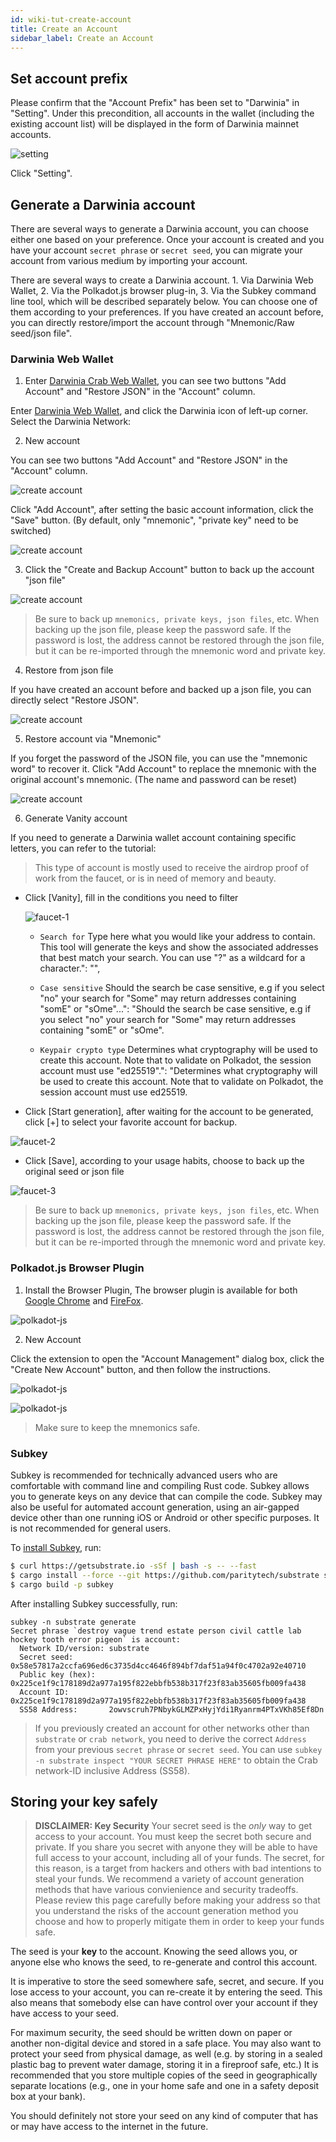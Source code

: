 ```yaml
---
id: wiki-tut-create-account
title: Create an Account
sidebar_label: Create an Account
---
```


## Set account prefix

Please confirm that the "Account Prefix" has been set to "Darwinia" in "Setting". Under this precondition, all accounts in the wallet (including the existing account list) will be displayed in the form of Darwinia mainnet accounts.

![setting](assets/dev-account-setting-en.png)


Click "Setting".

## Generate a Darwinia account

There are several ways to generate a Darwinia account, you can choose either one based on your preference.  Once your account is created and you have your account `secret phrase` or `secret seed`, you can migrate your account from various medium by importing your account.  

There are several ways to create a Darwinia account. 1. Via Darwinia Web Wallet, 2. Via the Polkadot.js browser plug-in, 3. Via the Subkey command line tool, which will be described separately below. You can choose one of them according to your preferences. If you have created an account before, you can directly restore/import the account through "Mnemonic/Raw seed/json file".

  <!--DOCUSAURUS_CODE_TABS-->
  <!--Darwinia Web Apps-->

### Darwinia Web Wallet

1. Enter [Darwinia Crab Web Wallet](https://apps.darwinia.network), you can see two buttons "Add Account" and "Restore  JSON" in the "Account" column.

Enter [Darwinia Web Wallet](https://apps.darwinia.network), and click the Darwinia icon of left-up corner. Select the Darwinia Network:

2. New account

You can see two buttons "Add Account" and "Restore  JSON" in the "Account" column.

![create account](assets/web-wallet-1-en.png)

Click "Add Account", after setting the basic account information, click the "Save" button. (By default, only "mnemonic", "private key" need to be switched)

![create account](assets/web-wallet-2-en.png)

3. Click the "Create and Backup Account" button to back up the account "json file"

![create account](assets/web-wallet-3-en.png)

> Be sure to back up `mnemonics, private keys, json files`, etc. When backing up the json file, please keep the password safe. If the password is lost, the address cannot be restored through the json file, but it can be re-imported through the mnemonic word and private key.

4. Restore from json file

If you have created an account before and backed up a json file, you can directly select "Restore JSON".

![create account](assets/web-wallet-4-en.png)

5. Restore account via "Mnemonic"

If you forget the password of the JSON file, you can use the "mnemonic word" to recover it. Click "Add Account" to replace the mnemonic with the original account's mnemonic. (The name and password can be reset)

![create account](assets/web-wallet-5-en.png)

6. Generate Vanity account

If you need to generate a Darwinia wallet account containing specific letters, you can refer to the tutorial:
   >This type of account is mostly used to receive the airdrop proof of work from the faucet, or is in need of memory and beauty.

- Click [Vanity], fill in the conditions you need to filter

  ![faucet-1](assets/faucet-1.png)

  - `Search for` Type here what you would like your address to contain. This tool will generate the keys and show the associated addresses that best match your search. You can use \"?\" as a wildcard for a character.": "",

  - `Case sensitive` Should the search be case sensitive, e.g if you select \"no\" your search for \"Some\" may return addresses containing \"somE\" or \"sOme\"...": "Should the search be case sensitive, e.g if you select \"no\" your search for \"Some\" may return addresses containing \"somE\" or \"sOme\".

  - `Keypair crypto type` Determines what cryptography will be used to create this account. Note that to validate on Polkadot, the session account must use \"ed25519\".": "Determines what cryptography will be used to create this account. Note that to validate on Polkadot, the session account must use ed25519.

- Click [Start generation], after waiting for the account to be generated, click [+] to select your favorite account for backup.

![faucet-2](assets/faucet-2.png)

- Click [Save], according to your usage habits, choose to back up the original seed or json file

![faucet-3](assets/faucet-3.png)

> Be sure to back up `mnemonics, private keys, json files`, etc. When backing up the json file, please keep the password safe. If the password is lost, the address cannot be restored through the json file, but it can be re-imported through the mnemonic word and private key.


  <!--Polkadot.js Browser Plugin-->
### Polkadot.js Browser Plugin

1. Install the Browser Plugin, The browser plugin is available for both [Google Chrome](https://chrome.google.com/webstore/detail/polkadot%7Bjs%7D-extension/mopnmbcafieddcagagdcbnhejhlodfdd?hl=en) and [FireFox](https://addons.mozilla.org/en-US/firefox/addon/polkadot-js-extension).

![polkadot-js](assets/polkadot-js-1-cn.png)

2. New Account

Click the extension to open the "Account Management" dialog box, click the "Create New Account" button, and then follow the instructions.

![polkadot-js](assets/polkadot-js-2-cn.png)

![polkadot-js](assets/polkadot-js-3-cn.png)

> Make sure to keep the mnemonics safe.


  <!--Subkey CLI-->
### Subkey

Subkey is recommended for technically advanced users who are comfortable with command line and compiling Rust code. Subkey allows you to generate keys on any device that can compile the code. Subkey may also be useful for automated account generation, using an air-gapped device other than one running iOS or Android or other specific purposes. It is not recommended for general users.

To [install Subkey](https://substrate.dev/docs/en/ecosystem/subkey#more-subkey-to-explore), run:

```bash
$ curl https://getsubstrate.io -sSf | bash -s -- --fast
$ cargo install --force --git https://github.com/paritytech/substrate subkey
$ cargo build -p subkey
```

After installing Subkey successfully, run:

```shell
subkey -n substrate generate
Secret phrase `destroy vague trend estate person civil cattle lab hockey tooth error pigeon` is account:
  Network ID/version: substrate
  Secret seed:        0x58e57817a2ccfa696ed6c3735d4cc4646f894bf7daf51a94f0c4702a92e40710
  Public key (hex):   0x225ce1f9c178189d2a977a195f822ebbfb538b317f23f83ab35605fb009fa438
  Account ID:         0x225ce1f9c178189d2a977a195f822ebbfb538b317f23f83ab35605fb009fa438
  SS58 Address:       2owvscruh7PNbykGLMZPxHyjYdi1Ryanrm4PTxVKh85Ef8Dn
```

> If you previously created an account for other networks other than `substrate` or `crab network`, you need to derive the  correct `Address` from your previous  `secret phrase` or `secret seed`.  You can use `subkey -n substrate inspect "YOUR SECRET PHRASE HERE"` to obtain the Crab network-ID inclusive Address (SS58).

  <!--END_DOCUSAURUS_CODE_TABS-->

## Storing your key safely

> **DISCLAIMER: Key Security**
Your secret seed is the _only_ way to get access to your account. You must keep
the secret both secure and private. If you share you secret with anyone they
will be able to have full access to your account, including all of your funds.
The secret, for this reason, is a target from hackers and others with bad
intentions to steal your funds. We recommend a variety of account generation
methods that have various convienience and security tradeoffs. Please review
this page carefully before making your address so that you understand the risks
of the account generation method you choose and how to properly mitigate them
in order to keep your funds safe.

The seed is your **key** to the account. Knowing the seed allows you, or anyone
else who knows the seed, to re-generate and control this account.

It is imperative to store the seed somewhere safe, secret, and secure. If
you lose access to your account, you can re-create it by entering the seed. This
also means that somebody else can have control over your account if they have
access to your seed.

For maximum security, the seed should be written down on paper or another non-digital device and stored in a
safe place. You may also want to protect your seed from physical damage, as well (e.g. by storing in a sealed
plastic bag to prevent water damage, storing it in a fireproof safe, etc.) It is recommended that you store
multiple copies of the seed in geographically separate locations (e.g., one in your home safe and one in a
safety deposit box at your bank).

You should definitely not store your seed on any kind of computer that has or may have access to the internet
in the future.